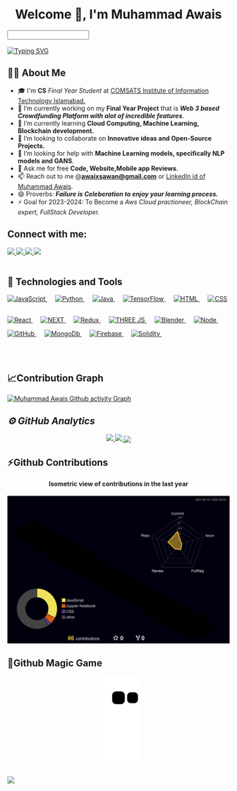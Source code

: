 

<h1 align="center">Welcome 💌, I'm <b>Muhammad Awais</b></h1>
<input></input>
<br>
<br>
<a href="https://git.io/typing-svg"><img src="https://readme-typing-svg.herokuapp.com?font=Righteous&duration=4000&pause=1000&width=435&lines=FrontEnd+Enthusiast;NEXT+js%2C+Three+js+expert+;FreeLancer+and+much+more" alt="Typing SVG" /></a>

 ## 🙋‍♂️ About Me
- 🎓 I'm **CS** _Final Year Student_ at <a href="https://comsats.edu.pk/" >COMSATS Institute of Information Technology Islamabad.</a>
- 🔭 I’m currently working on my <b>Final Year Project</b> that is **_Web 3 based Crowdfunding Platform with alot of incredible features_**.
- 🌱 I’m currently learning <b> Cloud Computing, Machine Learning, Blockchain development. </b>
- 👯 I’m looking to collaborate on **Innovative ideas and Open-Source Projects.**
- 🤔 I’m looking for help with **Machine Learning models, specifically NLP models and GANS**.
- 💬 Ask me for free **Code, Website,Mobile app Reviews**.
- 📫 Reach out to me @**awaixsawan@gmail.com** or <a href="https://www.linkedin.com/in/muhammad-awais--profile/" >LinkedIn id of Muhammad Awais</a>.
- 😄 Proverbs: _**Failure is Celeberation to enjoy your learning process.**_
- ⚡ Goal for 2023-2024: To Become a *Aws Cloud practioneer, BlockChain expert, FullStack Developer.*

<!--Social Media Links!-->

## Connect with me:

<a href="https://www.instagram.com/awaixs_awan/?hl=en">
    <img src="https://img.shields.io/badge/Instagram-E4405F?style=for-the-badge&logo=instagram&logoColor=white" />
</a>
<a href="https://www.linkedin.com/in/muhammad-awais--profile/">
    <img src="https://img.shields.io/badge/linkedin-%230077B5.svg?&style=for-the-badge&logo=linkedin&logoColor=white" />
</a>
<a href="https://wa.me/+923105396463">
    <img src="https://img.shields.io/badge/Whatsapp-27e650c4?style=for-the-badge&logo=whatsapp&logoColor=white" />
</a>

<a href="https://www.facebook.com/profile.php?id=100011668839986">
    <img src="https://img.shields.io/badge/Facebook-4267B2?style=for-the-badge&logo=facebook&logoColor=white" />
</a>



</div>  <br> <br>


## 🚀 Technologies and Tools

<p > 

<a href="#">
    <img alt="JavaScript" src="https://img.shields.io/badge/JavaScript-323330?style=for-the-badge&logo=javascript&logoColor=F7DF1E"/>
  </a> &emsp;
<a href="#">
    <img alt="Python" src="https://img.shields.io/badge/PYTHON-00599C?style=for-the-badge&logo=python&logoColor=white"/>
  </a> &emsp;
<a href="#">
    <img alt="Java" src="https://img.shields.io/badge/Java-ED8B00?style=for-the-badge&logo=java&logoColor=white"/>
  </a> &emsp;
 <a href="#">
    <img alt="TensorFlow" src="https://img.shields.io/badge/TensorFlow-61DBFB?style=for-the-badge&logo=TensorFlow&logoColor=orange"/>
  </a> &emsp;
   <a href="#">
    <img alt="HTML" src="https://img.shields.io/badge/HTML5-E34F26?style=for-the-badge&logo=html5&logoColor=white"/>
  </a> &emsp;
<a href="#">
    <img alt="CSS" src="https://img.shields.io/badge/CSS3-1572B6?style=for-the-badge&logo=css3&logoColor=white"/>
</a> &emsp;

</p>
</div>
<div >
<p > 
 <a href="#">
    <img alt="React" src="https://img.shields.io/badge/REACT JS-61DBFB?style=for-the-badge&logo=react&logoColor=white"/>
  </a> &emsp; 
  <a href="#">
    <img alt="NEXT" src="https://img.shields.io/badge/NEXT JS-61DBFB?style=for-the-badge&logo=Next&logoColor=white"/>
  </a> &emsp;
 <a href="#">
    <img alt="Redux" src="https://img.shields.io/badge/REDUX-6A0DAD?style=for-the-badge&logo=redux&logoColor=white"/>
  </a> &emsp; 
  <a href="#" target="_blank"> 
    <img alt="THREE JS" src="https://img.shields.io/badge/THREE JS-68a063?style=for-the-badge&logo=three&logoColor=white" />
  </a> &emsp;
  <a href="#" target="_blank"> 
    <img alt="Blender" src="https://img.shields.io/badge/Blender-68a063?style=for-the-badge&logo=Blender&logoColor=white"/>
  </a> &emsp;
 <a href="#" target="_blank"> 
    <img alt="Node" src="https://img.shields.io/badge/NODE-61DBFB?style=for-the-badge&logo=Node&logoColor=white"/>
  </a> &emsp;

 
</p>
</div>
<div >
<p > 
  <a href="#" target="_blank"> 
    <img alt="GitHub" src="https://img.shields.io/badge/GitHub-100000?style=for-the-badge&logo=github&logoColor=white" height="30px"/>
  </a> &emsp;
 <a href="#" target="_blank"> 
    <img alt="MongoDb" src="https://img.shields.io/badge/MONGOdB-68a063?style=for-the-badge&logo=Mongodb&logoColor=white"/>
  </a> &emsp;
  <a href="#" target="_blank"> 
    <img alt="Firebase" src="https://img.shields.io/badge/Firebase-61DBFB?style=for-the-badge&logo=Firebase&logoColor=white"/>
  </a> &emsp;
  <a href="#" target="_blank"> 
    <img alt="Solidity" src="https://img.shields.io/badge/SOLIDITY-E34F26?style=for-the-badge&logo=solidity&logoColor=white"/>
  </a> &emsp;
</p>
</div>
<br>
<br>

## 📈Contribution Graph

[![Muhammad Awais Github activity Graph](https://activity-graph.herokuapp.com/graph?username=Muhammad-Awais-Awan&theme=xcode)](https://github.com/Muhammad-Awais-Awan)

<h2><i>⚙️ GitHub Analytics</i></h2>

<p align="center">
<a href="https://github.com/Muhammad-Awais-Awan">
  <img height="180em" src="https://github-readme-stats.vercel.app/api?username=Muhammad-Awais-Awan&show_icons=true&theme=algolia&include_all_commits=true&count_private=true"/>
  <img height="180em" src="https://github-readme-stats-eight-theta.vercel.app/api/top-langs/?username=Muhammad-Awais-Awan&layout=compact&langs_count=8&theme=algolia"/>
</a>

  <img align="center" width="70%" src="https://github-readme-streak-stats.herokuapp.com/?user=Muhammad-Awais-Awan&show_icons=true&locale=en&layout=demo&theme=merko&hide_border=true" />
</p>
</p>

## ⚡️Github Contributions
	
<h4 align="center">Isometric view of contributions in the last year</h4>
<p align="center">
	<a href="./profile-3d-contrib/profile-night-rainbow.svg">
		<img width="900em" src="./profile-3d-contrib/profile-night-rainbow.svg">
	</a>
</p>

## 🐛Github Magic Game
<p align="center">
  <img src="https://github.com/Muhammad-Awais-Awan/Muhammad-Awais-Awan/raw/output/github-contribution-grid-snake.svg" alt="snake"></center>
</p>
<br>
<a href="https://github.com/Meghna-DAS/github-profile-views-counter">
    <img src="https://komarev.com/ghpvc/?username=Muhammad-Awais-Awan&color=blueviolet">
</a>
